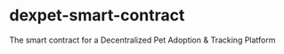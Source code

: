 # dexpet-smart-contract
The smart contract  for a Decentralized Pet Adoption &amp; Tracking Platform
